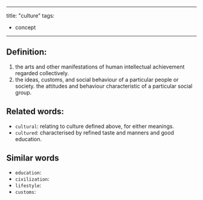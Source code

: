 
---
title: "culture"
tags:
- concept
---
## Definition: 
1. the arts and other manifestations of human intellectual achievement regarded collectively.
2. the ideas, customs, and social behaviour of a particular people or society. 
   the attitudes and behaviour characteristic of a particular social group.

## Related words:
- `cultural`: relating to culture defined above, for either meanings.
- `cultured`: characterised by refined taste and manners and good education.

## Similar words
- `education`:
- `civilization`:
- `lifestyle`:
- `customs`: